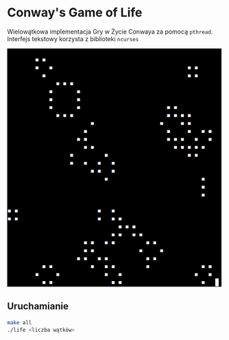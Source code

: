 # Conway's Game of Life

Wielowątkowa implementacja Gry w Życie Conwaya za pomocą `pthread`. Interfejs tekstowy korzysta z biblioteki `ncurses`

<img src="screenshot.png" alt="Screenshot Gry w Życie" width=500>

## Uruchamianie

```sh
make all
./life <liczba wątków>
```